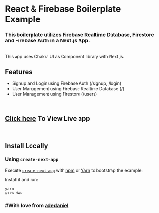 # React & Firebase Boilerplate Example

### This boilerplate utilizes Firebase Realtime Database, Firestore and Firebase Auth in a Next.js App.

<br/>
This app uses Chakra UI as Component library with Next.js.

## Features

- Signup and Login using Firebase Auth (/signup, /login)
- User Management using Firebase Realtime Database (/)
- User Management using Firestore (/users)

<br/>

## [Click here](https://next-js-firebase-boilerplate.vercel.app/) To View Live app

<br/>

## Install Locally

### Using `create-next-app`

Execute [`create-next-app`](https://github.com/vercel/next.js/tree/canary/packages/create-next-app) with [npm](https://docs.npmjs.com/cli/init) or [Yarn](https://yarnpkg.com/lang/en/docs/cli/create/) to bootstrap the example:

Install it and run:

```bash
yarn
yarn dev
```

### #With love from [adedaniel](https://github.com/adedaniel)
